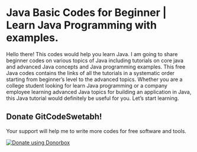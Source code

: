 # Java Basic Codes for Beginner | Learn Java Programming with examples.
Hello there! 
This codes would help you learn Java. I am going to share beginner codes on various topics of Java including 
tutorials on core java and advanced Java concepts and Java programming examples. This free Java codes
contains the links of all the tutorials in a systematic order starting from beginner’s level to the advanced
topics. Whether you are a college student looking for learn Java programming or a company employee learning advanced
Java topics for building an application in Java, this Java tutorial would definitely be useful for you. Let’s start learning.




## Donate GitCodeSwetabh!
Your support will help me to write more codes for free software and tools.

<noscript><a href="https://donorbox.org/donate-gitcodeswetabh"><img alt="Donate using Donorbox" src="https://liberapay.com/assets/widgets/donate.svg"></a></noscript>
